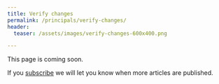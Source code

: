 ```yaml
---
title: Verify changes
permalink: /principals/verify-changes/
header:
  teaser: /assets/images/verify-changes-600x400.png

---
```

This page is coming soon.

If you [subscribe](/subscribe/) we will let you know when more articles are published.

